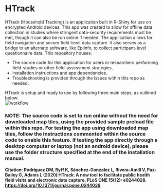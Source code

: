 # HTrack
HTrack (Household Tracking) is an application built in R-Shiny for use on encrypted Android devices. This app was created to allow for offline data collection in studies where stringent data-security requirements must be met, though it can also be run online if needed. The application allows for field navigation and secure field-level data capture. It also serves as a bridge to an alternate software, like EpiInfo, to collect participant-level questionnaire data. This repository houses:  
+ The source code for this application for users or researchers performing field-studies or other field-assessment strategies,
+ Installation instructions and app dependencies.  
+ Troubleshooting is provided through the Issues within this repo as needed.  

HTrack is setup and ready to use by following three main steps, as outlined below:  
<img src="https://user-images.githubusercontent.com/7705604/97463214-e1e7bb00-1915-11eb-97bb-3d01dd31713c.png" alt="workflow" align="auto">

### NOTE: The source code is set to run online without the need for downloaded map tiles, using the provided sample preload file within this repo.  For testing the app using downloaded map tiles, follow the instructions commented within the source code to enable this feature. If testing the app directly through a desktop computer or laptop (not an android device), please use the folder structure specified at the end of the installation manual.  

#### Citation: Rodríguez DM, Ryff K, Sánchez-Gonzalez L, Rivera-Amill V, Paz-Bailey G, Adams L (2020) HTrack: A new tool to facilitate public health field visits and electronic data capture. PLoS ONE 15(12): e0244028. https://doi.org/10.1371/journal.pone.0244028
